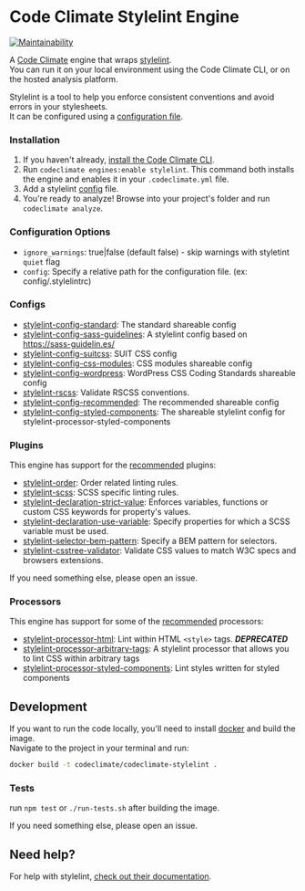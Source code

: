 # Code Climate Stylelint Engine

[![Maintainability](https://api.codeclimate.com/v1/badges/ada032d755e8ee1de505/maintainability)](https://codeclimate.com/github/gilbarbara/codeclimate-stylelint/maintainability)

A [Code Climate](http://codeclimate.com/) engine that wraps [stylelint](https://github.com/stylelint/stylelint).  
You can run it on your local environment using the Code Climate CLI, or on the hosted analysis platform.

Stylelint is a tool to help you enforce consistent conventions and avoid errors in your stylesheets.  
It can be configured using a [configuration file](http://stylelint.io/user-guide/configuration/).

### Installation

1. If you haven't already, [install the Code Climate CLI](https://github.com/codeclimate/codeclimate).
2. Run `codeclimate engines:enable stylelint`. This command both installs the engine and enables it in your `.codeclimate.yml` file.
3. Add a stylelint [config](https://github.com/stylelint/stylelint/blob/master/docs/user-guide/configuration.md#loading-the-configuration-object) file.
3. You're ready to analyze! Browse into your project's folder and run `codeclimate analyze`.

### Configuration Options

- `ignore_warnings`: true|false (default false) - skip warnings with styletint `quiet` flag
- `config`: Specify a relative path for the configuration file. (ex: config/.stylelintrc)

### Configs

- [stylelint-config-standard](https://github.com/stylelint/stylelint-config-standard/): The standard shareable config
- [stylelint-config-sass-guidelines](https://github.com/bjankord/stylelint-config-sass-guidelines): A stylelint config based on https://sass-guidelin.es/
- [stylelint-config-suitcss](https://github.com/suitcss/stylelint-config-suitcss): SUIT CSS config
- [stylelint-config-css-modules](https://github.com/pascalduez/stylelint-config-css-modules): CSS modules shareable config
- [stylelint-config-wordpress](https://github.com/ntwb/stylelint-config-wordpress/): WordPress CSS Coding Standards shareable config
- [stylelint-rscss](https://github.com/rstacruz/stylelint-rscss): Validate RSCSS conventions.
- [stylelint-config-recommended](https://github.com/stylelint/stylelint-config-recommended): The recommended shareable config
- [stylelint-config-styled-components](https://github.com/styled-components/stylelint-config-styled-components): The shareable stylelint config for stylelint-processor-styled-components

### Plugins

This engine has support for the [recommended](https://github.com/stylelint/stylelint/blob/master/docs/user-guide/plugins.md) plugins:

- [stylelint-order](https://github.com/hudochenkov/stylelint-order): Order related linting rules.
- [stylelint-scss](https://github.com/kristerkari/stylelint-scss): SCSS specific linting rules.
- [stylelint-declaration-strict-value](https://github.com/AndyOGo/stylelint-declaration-strict-value): Enforces variables, functions or custom CSS keywords for property's values.
- [stylelint-declaration-use-variable](https://github.com/sh-waqar/stylelint-declaration-use-variable): Specify properties for which a SCSS variable must be used.
- [stylelint-selector-bem-pattern](https://github.com/davidtheclark/stylelint-selector-bem-pattern): Specify a BEM pattern for selectors.
- [stylelint-csstree-validator](https://github.com/csstree/stylelint-validator): Validate CSS values to match W3C specs and browsers extensions.

If you need something else, please open an issue.

### Processors

This engine has support for some of the [recommended](https://github.com/stylelint/stylelint/blob/master/docs/user-guide/processors.md) processors:

- [stylelint-processor-html](https://github.com/ccbikai/stylelint-processor-html): Lint within HTML `<style>` tags. ***DEPRECATED***
- [stylelint-processor-arbitrary-tags](https://github.com/mapbox/stylelint-processor-arbitrary-tags): A stylelint processor that allows you to lint CSS within arbitrary tags
- [stylelint-processor-styled-components](https://github.com/styled-components/stylelint-processor-styled-components): Lint styles written for styled components

## Development

If you want to run the code locally, you'll need to install [docker](https://www.docker.com/) and build the image.  
Navigate to the project in your terminal and run:

```bash
docker build -t codeclimate/codeclimate-stylelint .
```

### Tests

run `npm test` or `./run-tests.sh` after building the image.

If you need something else, please open an issue.

## Need help?

For help with stylelint, [check out their documentation](http://stylelint.io/).

